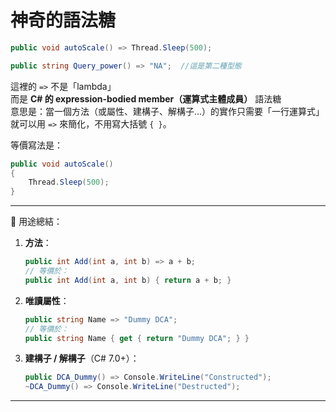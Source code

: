 # 神奇的語法糖

```csharp
public void autoScale() => Thread.Sleep(500);

public string Query_power() => "NA";  //這是第二種型態
```

這裡的 `=>` 不是「lambda」  
而是 **C# 的 expression-bodied member（運算式主體成員）** 語法糖  
意思是：當一個方法（或屬性、建構子、解構子…）的實作只需要「一行運算式」  
就可以用 `=>` 來簡化，不用寫大括號 `{ }`。

等價寫法是：

```csharp
public void autoScale()
{
    Thread.Sleep(500);
}
```

---

📌 用途總結：

1. **方法**：

   ```csharp
   public int Add(int a, int b) => a + b;
   // 等價於：
   public int Add(int a, int b) { return a + b; }
   ```

2. **唯讀屬性**：

   ```csharp
   public string Name => "Dummy DCA";
   // 等價於：
   public string Name { get { return "Dummy DCA"; } }
   ```

3. **建構子 / 解構子**（C# 7.0+）：

   ```csharp
   public DCA_Dummy() => Console.WriteLine("Constructed");
   ~DCA_Dummy() => Console.WriteLine("Destructed");
   ```

---






